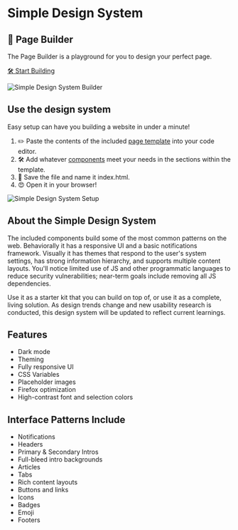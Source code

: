 # Simple Design System

##  🧰 Page Builder
The Page Builder is a playground for you to design your perfect page. 

<a href="https://simpledesignsystem.io" target="_blank">🛠 Start Building</a>

![Simple Design System Builder](https://raw.githubusercontent.com/glenn-sorrentino/design-system/main/assets/examples/builder.gif)

## Use the design system

Easy setup can have you building a website in under a minute! 

1. ✏️  Paste the contents of the included <a href="https://raw.githubusercontent.com/glenn-sorrentino/design-system/main/components/page-template/html/page-template.html" target="_blank">page template</a> into your code editor.
2. 🛠  Add whatever <a href="https://github.com/glenn-sorrentino/design-system/blob/main/components" target="_blank">components</a> meet your needs in the sections within the template.
3. 💾  Save the file and name it index.html.
4. 😍  Open it in your browser!

![Simple Design System Setup](https://raw.githubusercontent.com/glenn-sorrentino/design-system/main/assets/examples/design-system-setup.gif)

## About the Simple Design System
    
The included components build some of the most common patterns on the web. Behaviorally it has a responsive UI and a basic notifications framework. Visually it has themes that respond to the user's system settings, has strong information hierarchy, and supports multiple content layouts. You'll notice limited use of JS and other programmatic languages to reduce security vulnerabilities; near-term goals include removing all JS dependencies.

Use it as a starter kit that you can build on top of, or use it as a complete, living solution. As design trends change and new usability research is conducted, this design system will be updated to reflect current learnings.

## Features

- Dark mode
- Theming 
- Fully responsive UI
- CSS Variables
- Placeholder images
- Firefox optimization
- High-contrast font and selection colors

## Interface Patterns Include

- Notifications
- Headers
- Primary & Secondary Intros
- Full-bleed intro backgrounds
- Articles
- Tabs
- Rich content layouts
- Buttons and links
- Icons
- Badges
- Emoji
- Footers
